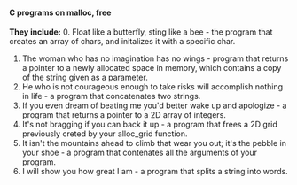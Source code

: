 #### C programs on malloc, free
**They include:**
0. Float like a butterfly, sting like a bee - the program that creates an array of chars, and initalizes it with a specific char.
1. The woman who has no imagination has no wings - program that returns a pointer to a newly allocated space in memory, which contains a copy of the string given as a parameter.
2. He who is not courageous enough to take risks will accomplish nothing in life - a program that concatenates two strings.
3. If you even dream of beating me you'd better wake up and apologize - a program that returns a pointer to a 2D array of integers.
4. It's not bragging if you can back it up - a program that frees a 2D grid previously creted by your alloc_grid function.
5. It isn't the mountains ahead to climb that wear you out; it's the pebble in your shoe - a program that contenates all the arguments of your program.
6. I will show you how great I am - a program that splits a string into words.
